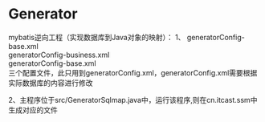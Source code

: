 # Generator
mybatis逆向工程（实现数据库到Java对象的映射）：
1、
generatorConfig-base.xml<br/>
generatorConfig-business.xml<br/>
generatorConfig-base.xml<br/>
三个配置文件，此只用到generatorConfig.xml，generatorConfig.xml需要根据实际数据库的内容进行修改<br/>

2、主程序位于src/GeneratorSqlmap.java中，运行该程序,则在cn.itcast.ssm中生成对应的文件<br/>
